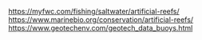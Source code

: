 https://myfwc.com/fishing/saltwater/artificial-reefs/
https://www.marinebio.org/conservation/artificial-reefs/
https://www.geotechenv.com/geotech_data_buoys.html
